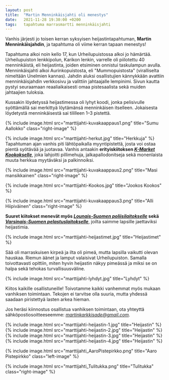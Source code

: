 ```yaml
---
layout: post
title:  "Martin Menninkäisjahti oli menestys"
date:   2021-11-28 19:30:00 +0200
tags:   tapahtuma marrasmartti menninkäisjahti
---
```



Vanhis järjesti jo toisen kerran syksyisen heijastintapahtuman, **Martin Menninkäisjahdin**, ja tapahtuma oli viime kerran tapaan menestys!

Tapahtuma alkoi noin kello 17, kun Urheilupuistossa alkoi jo hämärtää. Urheilupuiston lenkkipolun, Karikon lenkin, varrelle oli piilotettu 40 menninkäistä, eli heijastinta, joiden etsiminen onnistui taskulampun avulla. Menninkäisjahti alkoi Aurinkopuistosta, eli "Mummopuistosta" (viralliselta nimeltään Unelmien kannas). Jahdin aluksi osallistujien kännykkään avattiin menninkäisjahdin verkkosivu ja valittiin jahtaajalle lempinimi. Sivun kautta pystyi seuraamaan reaaliaikaisesti omaa pistesaalista sekä muiden jahtaajien tuloksia.

Kussakin löydetyssä heijastimessa oli lyhyt koodi, jonka pelisivulle syöttämällä sai merkittyä löytämänsä menninkäisen itselleen. Jokaisesta löydetystä menninkäisestä sai tililleen 1–3 pistettä.

{% include image.html src="marttijahti-kuvakaappaus1.png" title="Sumu Aallokko" class="right-image" %}

{% include image.html src="marttijahti-herkut.jpg" title="Herkkuja" %}
Tapahtuman ajan vanhis piti lähtöpaikalla myyntipistettä, josta voi ostaa pientä syötävää ja juotavaa. Vanhis antaakin **erityiskiitoksen *[K-Market Kookokselle][Kookos]***, joka lahjoitti pillimehuja, jalkapallodonitseja sekä monenlaista muuta herkkua myytäväksi ja palkinnoiksi.

{% include image.html src="marttijahti-kuvakaappaus2.png" title="Masi mansikkainen" class="right-image" %}

{% include image.html src="marttijahti-Kookos.jpg" title="Jookos Kookos" %}

{% include image.html src="marttijahti-kuvakaappaus3.png" title="Alli Hiipiväinen" class="right-image" %}

**Suuret kiitokset menevät myös *[Lounais-Suomen poliisilaitokselle][lspoliisi]* sekä *[Varsinais-Suomen pelastuslaitokselle][vspela]***, joilta saimme lapsille jaettaviksi heijastimia.

{% include image.html src="marttijahti-heijastimet.jpg" title="Heijastimet" %}

Sää oli marraskuisen kirpeä ja ilta oli pimeä, mutta lapsilla vaikutti olevan hauskaa. Riemun äänet ja lamput valaisivat Urheilupuiston. Samalla toivottavasti opittiin, miten hyvin heijastin näkyy pimeässä ja miksi se on halpa sekä tehokas turvallisuusväline.

{% include image.html src="marttijahti-lyhdyt.jpg" title="Lyhdyt" %}

Kiitos kaikille osallistuneille! Toivotamme kaikki vanhemmat myös mukaan vanhiksen toimintaan. Tekojen ei tarvitse olla suuria, mutta yhdessä saadaan piristettyä lasten arkea hieman.

Jos heräsi kiinnostus osallistua vanhiksen toimintaan, ota yhteyttä sähköpostiosoitteeseemme: *[martinkarkkisade@gmail.com][email]*.

{% include image.html src="marttijahti-heijastin-1.jpg" title="Heijastin" %}
{% include image.html src="marttijahti-heijastin-2.jpg" title="Heijastin" %}
{% include image.html src="marttijahti-heijastin-3.jpg" title="Heijastin" %}
{% include image.html src="marttijahti-heijastin-4.jpg" title="Heijastin" %}


{% include image.html src="marttijahti_AaroPistepirkko.png" title="Aaro Pistepirkko" class="left-image" %}

{% include image.html src="marttijahti_Tulitukka.png" title="Tulitukka" class="right-image" %}

[mjahti]: https://marttijahti.dy.fi
[Kookos]: https://www.k-ruoka.fi/kauppa/k-market-kookos
[lspoliisi]: https://poliisi.fi/lounais-suomen-poliisilaitos
[vspela]: https://www.turku.fi/varsinais-suomen-pelastuslaitos
[email]: mailto:martinkarkkisade@gmail.com
